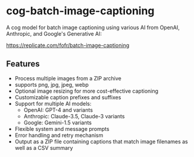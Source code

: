 # cog-batch-image-captioning

A cog model for batch image captioning using various AI from OpenAI, Anthropic, and Google's Generative AI:

https://replicate.com/fofr/batch-image-captioning

## Features

- Process multiple images from a ZIP archive
- supports png, jpg, jpeg, webp
- Optional image resizing for more cost-effective captioning
- Customizable caption prefixes and suffixes
- Support for multiple AI models:
  - OpenAI: GPT-4 and variants
  - Anthropic: Claude-3.5, Claude-3 variants
  - Google: Gemini-1.5 variants
- Flexible system and message prompts
- Error handling and retry mechanism
- Output as a ZIP file containing captions that match image filenames as well as a CSV summary
